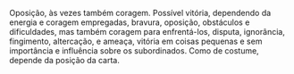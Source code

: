 Oposição, às vezes também coragem. Possível vitória, dependendo da energia e
coragem empregadas, bravura, oposição, obstáculos e dificuldades, mas também
coragem para enfrentá-los, disputa, ignorância, fingimento, altercação, e
ameaça, vitória em coisas pequenas e sem importância e influência sobre os
subordinados. Como de costume, depende da posição da carta.

